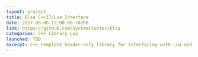 ```yaml
---
layout: project
title: Elsa C++17/Lua Interface
date: 2017-08-08 12:00:00 +0200
link: https://github.com/Systemcluster/Elsa
categories: C++ Library Lua
launched: TBD
excerpt: C++ template header-only library for interfacing with Lua and LuaJIT. Work in progress.
---
```


